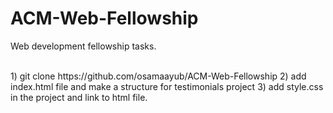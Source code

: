 # ACM-Web-Fellowship
Web development fellowship tasks.

<br/>
1)  git clone  https://github.com/osamaayub/ACM-Web-Fellowship
2)  add index.html file and make a structure for testimonials project
3)  add style.css in the project and link to html file.

